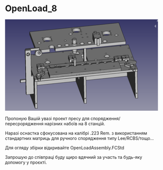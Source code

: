 # OpenLoad_8

<img src="assebly_view.png"/>

Пропоную Вашій увазі проект пресу для спорядження/пересрорядження нарізних набоїв на 8 станцій.

Наразі оснастка сфокусована на калібрі .223 Rem. з використанням стандартних матриць для ручного спорядження типу Lee/RCBS/тощо...

Для огляду збірки відкривайте OpenLoadAssembly.FCStd

Запрошую до співпраці буду щиро вдячний за участь та будь-яку допомогу у проєкті.
